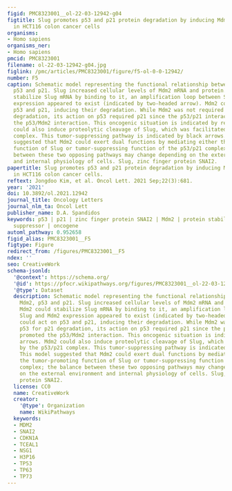 ```yaml
---
figid: PMC8323001__ol-22-03-12942-g04
figtitle: Slug promotes p53 and p21 protein degradation by inducing Mdm2 expression
  in HCT116 colon cancer cells
organisms:
- Homo sapiens
organisms_ner:
- Homo sapiens
pmcid: PMC8323001
filename: ol-22-03-12942-g04.jpg
figlink: /pmc/articles/PMC8323001/figure/f5-ol-0-0-12942/
number: F5
caption: Schematic model representing the functional relationship between Slug, Mdm2,
  p53 and p21. Slug increased cellular levels of Mdm2 mRNA and protein. As Mdm2 could
  stabilize Slug mRNA by binding to it, an amplification loop between Slug and Mdm2
  expression appeared to exist (indicated by two-headed arrow). Mdm2 could act on
  p53 and p21, inducing their degradation. While Mdm2 was not required p53 for p21
  degradation, its action on p53 required p21 since the p53/p21 interaction promoted
  the p53/Mdm2 interaction. This oncogenic situation is indicated by red arrows. Mdm2
  could also induce proteolytic cleavage of Slug, which was facilitated by the p53/p21
  complex. This tumor-suppressing pathway is indicated by black arrows. This model
  suggested that Mdm2 could exert dual functions by mediating either the tumor-promoting
  function of Slug or tumor-suppressing function of the p53/p21 complex; the balance
  between these two opposing pathways may change depending on the external environment
  and internal physiology of cells. Slug, zinc finger protein SNAI2.
papertitle: Slug promotes p53 and p21 protein degradation by inducing Mdm2 expression
  in HCT116 colon cancer cells.
reftext: Jongdoo Kim, et al. Oncol Lett. 2021 Sep;22(3):681.
year: '2021'
doi: 10.3892/ol.2021.12942
journal_title: Oncology Letters
journal_nlm_ta: Oncol Lett
publisher_name: D.A. Spandidos
keywords: p53 | p21 | zinc finger protein SNAI2 | Mdm2 | protein stability | tumor
  suppressor | oncogene
automl_pathway: 0.952658
figid_alias: PMC8323001__F5
figtype: Figure
redirect_from: /figures/PMC8323001__F5
ndex: ''
seo: CreativeWork
schema-jsonld:
  '@context': https://schema.org/
  '@id': https://pfocr.wikipathways.org/figures/PMC8323001__ol-22-03-12942-g04.html
  '@type': Dataset
  description: Schematic model representing the functional relationship between Slug,
    Mdm2, p53 and p21. Slug increased cellular levels of Mdm2 mRNA and protein. As
    Mdm2 could stabilize Slug mRNA by binding to it, an amplification loop between
    Slug and Mdm2 expression appeared to exist (indicated by two-headed arrow). Mdm2
    could act on p53 and p21, inducing their degradation. While Mdm2 was not required
    p53 for p21 degradation, its action on p53 required p21 since the p53/p21 interaction
    promoted the p53/Mdm2 interaction. This oncogenic situation is indicated by red
    arrows. Mdm2 could also induce proteolytic cleavage of Slug, which was facilitated
    by the p53/p21 complex. This tumor-suppressing pathway is indicated by black arrows.
    This model suggested that Mdm2 could exert dual functions by mediating either
    the tumor-promoting function of Slug or tumor-suppressing function of the p53/p21
    complex; the balance between these two opposing pathways may change depending
    on the external environment and internal physiology of cells. Slug, zinc finger
    protein SNAI2.
  license: CC0
  name: CreativeWork
  creator:
    '@type': Organization
    name: WikiPathways
  keywords:
  - MDM2
  - SNAI2
  - CDKN1A
  - TCEAL1
  - NSG1
  - H3P16
  - TP53
  - TP63
  - TP73
---
```

